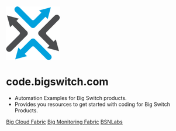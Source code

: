 ![](assets/images/bigswitch.png)

# code.bigswitch.com

* Automation Examples for Big Switch products.
* Provides you resources to get started with coding for Big Switch Products.

[Big Cloud Fabric](bcf/overview.md)
[Big Monitoring Fabric](bmf/overview.md)
[BSNLabs](https://labs.bigswitch.com)

